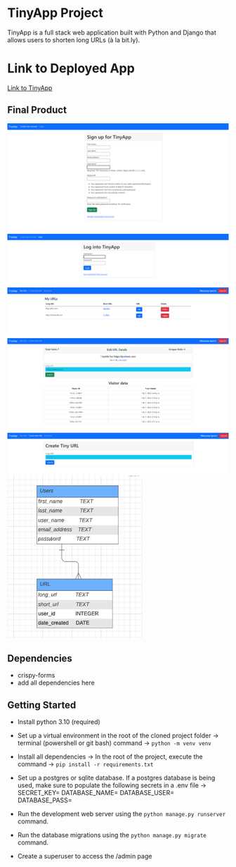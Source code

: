 # TinyApp Project

TinyApp is a full stack web application built with Python and Django that allows users to shorten long URLs (à la bit.ly).

# Link to Deployed App

[Link to TinyApp](http://tan629.pythonanywhere.com/)

## Final Product

!["Register page"](https://github.com/tan629/url_shortener/blob/main/docs/REGISTER.png)
!["Login page"](https://github.com/tan629/url_shortener/blob/main/docs/LOGIN_PAGE.png)
!["Home page displaying short URLs"](https://github.com/tan629/url_shortener/blob/main/docs/URLS.png)
!["Edit URL page"](https://github.com/tan629/url_shortener/blob/main/docs/VISITOR_DATA.png)
!["Create Short URL page"](https://github.com/tan629/url_shortener/blob/main/docs/CREATE_URL.png)
!["ERD of TinyApp"](https://github.com/tan629/url_shortener/blob/main/docs/tinyapp_users_url.png)


## Dependencies

- crispy-forms
- add all dependencies here


## Getting Started

- Install python 3.10 (required)
- Set up a virtual environment in the root of the cloned project folder -> terminal (powershell or git bash) command -> `python -m venv venv`
- Install all dependencies -> In the root of the project, execute the command -> `pip install -r requirements.txt`
  
- Set up a postgres or sqlite database.  If a postgres database is being used, make sure to populate the following secrets in a .env file ->
  SECRET_KEY=
  DATABASE_NAME=
  DATABASE_USER=
  DATABASE_PASS=
  
- Run the development web server using the `python manage.py runserver` command.
- Run the database migrations using the `python manage.py migrate` command.
- Create a superuser to access the /admin page
